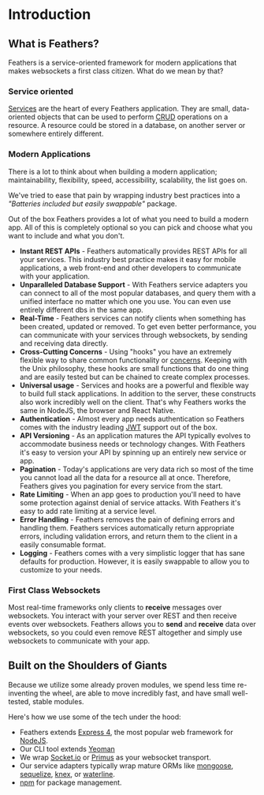 # Introduction

## What is Feathers?

Feathers is a service-oriented framework for modern applications that makes websockets a first class citizen. What do we mean by that?

### Service oriented

[Services](../services) are the heart of every Feathers application. They are small, data-oriented objects that can be used to perform [CRUD](https://en.wikipedia.org/wiki/Create,_read,_update_and_delete) operations on a resource. A resource could be stored in a database, on another server or somewhere entirely different.

### Modern Applications

There is a lot to think about when building a modern application; maintainability, flexibility, speed, accessibility, scalability, the list goes on.

We've tried to ease that pain by wrapping industry best practices into a _"Batteries included but easily swappable"_ package.

Out of the box Feathers provides a lot of what you need to build a modern app. All of this is completely optional so you can pick and choose what you want to include and what you don't.

- **Instant REST APIs** - Feathers automatically provides REST APIs for all your services. This industry best practice makes it easy for mobile applications, a web front-end and other developers to communicate with your application.
- **Unparalleled Database Support** - With Feathers service adapters you can connect to all of the most popular databases, and query them with a unified interface no matter which one you use. You can even use entirely different dbs in the same app.
- **Real-Time** - Feathers services can notify clients when something has been created, updated or removed. To get even better performance, you can communicate with your services through websockets, by sending and receiving data directly.
- **Cross-Cutting Concerns** - Using "hooks" you have an extremely flexible way to share common functionality or [concerns](https://en.wikipedia.org/wiki/Cross-cutting_concern). Keeping with the Unix philosophy, these hooks are small functions that do one thing and are easily tested but can be chained to create complex processes.
- **Universal usage** - Services and hooks are a powerful and flexible way to build full stack applications. In addition to the server, these constructs also work incredibly well on the client. That's why Feathers works the same in NodeJS, the browser and React Native.
- **Authentication** - Almost every app needs authentication so Feathers comes with the industry leading [JWT](https://jwt.io/) support out of the box.
- **API Versioning** - As an application matures the API typically evolves to accommodate business needs or technology changes. With Feathers it's easy to version your API by spinning up an entirely new service or app.
- **Pagination** - Today's applications are very data rich so most of the time you cannot load all the data for a resource all at once. Therefore, Feathers gives you pagination for every service from the start.
- **Rate Limiting** - When an app goes to production you'll need to have some protection against denial of service attacks. With Feathers it's easy to add rate limiting at a service level.
- **Error Handling** - Feathers removes the pain of defining errors and handling them. Feathers services automatically return appropriate errors, including validation errors, and return them to the client in a easily consumable format.
- **Logging** - Feathers comes with a very simplistic logger that has sane defaults for production. However, it is easily swappable to allow you to customize to your needs.

### First Class Websockets
Most real-time frameworks only clients to **receive** messages over websockets. You interact with your server over REST and then receive events over websockets. Feathers allows you to **send** and **receive** data over websockets, so you could even remove REST altogether and simply use websockets to communicate with your app.

## Built on the Shoulders of Giants
Because we utilize some already proven modules, we spend less time re-inventing the wheel, are able to move incredibly fast, and have small well-tested, stable modules.

Here's how we use some of the tech under the hood:

- Feathers extends [Express 4](http://expressjs.com), the most popular web framework for [NodeJS](http://nodejs.org/).
- Our CLI tool extends [Yeoman](http://yeoman.io/)
- We wrap [Socket.io](http://socket.io/) or [Primus](https://github.com/primus/primus) as your websocket transport.
- Our service adapters typically wrap mature ORMs like [mongoose](mongoosejs.com), [sequelize](http://docs.sequelizejs.com/), [knex](http://knexjs.org/), or [waterline](https://github.com/balderdashy/waterline).
- [npm](http://npmjs.org) for package management.
